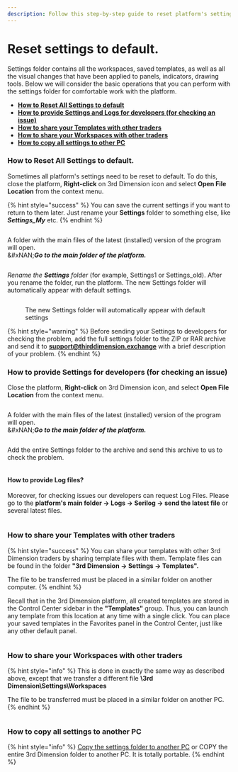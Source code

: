 ```yaml
---
description: Follow this step-by-step guide to reset platform's settings to default
---
```


# Reset settings to default.

Settings folder contains all the workspaces, saved templates, as well as all the visual changes that have been applied to panels, indicators, drawing tools. Below we will consider the basic operations that you can perform with the settings folder for comfortable work with the platform.

* [**How to Reset All Settings to default**](reset-settings-to-default..md#how-to-reset-all-settings-to-default)
* [**How to provide Settings and Logs for developers (for checking an issue)**](reset-settings-to-default..md#how-to-provide-settings-for-developers-for-checking-an-issue)
* [**How to share your Templates with other traders**](reset-settings-to-default..md#how-to-share-your-templates-with-other-traders)
* [**How to share your  Workspaces with other traders**](reset-settings-to-default..md#how-to-share-your-workspaces-with-other-traders)
* [**How to copy all settings to other PC**](reset-settings-to-default..md#how-to-copy-all-settings-to-another-pc)

### How to Reset All Settings to default.

Sometimes all platform's settings need to be reset to default. To do this, close the platform, **Right-click** on 3rd Dimension icon and select **Open File Location** from the context menu.

{% hint style="success" %}
You can save the current settings if you want to return to them later. Just rename your **Settings** folder to something else, like _**Settings\_My**_ etc.
{% endhint %}



<figure><img src="../.gitbook/assets/Screenshot_4 (1).png" alt=""><figcaption></figcaption></figure>

A folder with the main files of the latest (installed) version of the program will open. \
&#xNAN;_**Go to the main folder of the platform.**_



<figure><img src="../.gitbook/assets/Screenshot_5 (1).png" alt=""><figcaption></figcaption></figure>

_Rename the **Settings** folder_ (for example, Settings1 or Settings\_old). After you rename the folder, run the platform. The new Settings folder will automatically appear with default settings.

<figure><img src="../.gitbook/assets/The new Settings folder will automatically appear with default settings.gif" alt=""><figcaption><p>The new Settings folder will automatically appear with default settings</p></figcaption></figure>

{% hint style="warning" %}
Before sending your Settings to developers for checking the problem, add the full settings folder to the ZIP or RAR archive and send it to **support@thirddimension.exchange** with a brief description of your problem.
{% endhint %}

### How to provide Settings for developers (for checking an issue)

Close the platform, **Right-click** on 3rd Dimension icon, and select **Open File Location** from the context menu.



<figure><img src="../.gitbook/assets/Screenshot_4 (1).png" alt=""><figcaption></figcaption></figure>

A folder with the main files of the latest (installed) version of the program will open.\
&#xNAN;_**Go to the main folder of the platform.**_



<figure><img src="../.gitbook/assets/Screenshot_5 (1).png" alt=""><figcaption></figcaption></figure>

Add the entire Settings folder to the archive and send this archive to us to check the problem.



<figure><img src="../.gitbook/assets/photo_2024-01-08_15-02-23.jpg" alt=""><figcaption></figcaption></figure>

#### How to provide Log files?

Moreover, for checking issues our developers can request Log Files. Please go to the **platform's main folder -> Logs -> Serilog -> send the latest file** or several latest files.&#x20;



<figure><img src="../.gitbook/assets/3rd logs.png" alt=""><figcaption></figcaption></figure>

### How to share your Templates with other traders

{% hint style="success" %}
You can share your templates with other 3rd Dimension traders by sharing template files with them. Template files can be found in the folder **"3rd Dimension -> Settings -> Templates".**

The file to be transferred must be placed in a similar folder on another computer.
{% endhint %}

Recall that in the 3rd Dimension platform, all created templates are stored in the Control Center sidebar in the **"Templates"** group. Thus, you can launch any template from this location at any time with a single click. You can place your saved templates in the Favorites panel in the Control Center, just like any other default panel.



<figure><img src="../.gitbook/assets/templates.png" alt=""><figcaption></figcaption></figure>

### How to share your Workspaces with other traders

{% hint style="info" %}
This is done in exactly the same way as described above, except that we transfer a different file **\3rd Dimension\Settings\Workspaces**

The file to be transferred must be placed in a similar folder on another PC.
{% endhint %}



<figure><img src="../.gitbook/assets/workspaces.png" alt=""><figcaption></figcaption></figure>

### How to copy all settings to another PC

{% hint style="info" %}
[Copy the settings folder to another PC](reset-settings-to-default..md#how-to-provide-settings-for-developers-for-checking-an-issue) or COPY the entire 3rd Dimension folder to another PC. It is totally portable.
{% endhint %}
